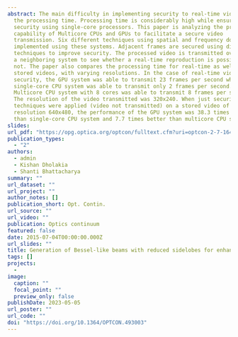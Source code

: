 ```yaml
---
abstract: The main difficulty in implementing security to real-time videos is
  the processing time. Processing time is considerably high while ensuring
  security using single-core processors. This paper is analyzing the processing
  capability of Multicore CPUs and GPUs to facilitate a secure video
  transmission. Six different techniques using spatial and frequency domains are
  implemented using these systems. Adjacent frames are secured using different
  techniques to improve security. The processed video is transmitted over LAN to
  a neighboring system to see whether a real-time reproduction is possible or
  not. The paper also compares the processing time for real-time as well as
  stored videos, with varying resolutions. In the case of real-time video
  security, the GPU system was able to transmit 23 frames per second while the
  single-core CPU system was able to transmit only 2 frames per second.
  Multicore CPU system with 8 cores was able to transmit 8 frames per second.
  The resolution of the video transmitted was 320x240. When just security
  techniques were applied (video not transmitted) on a stored video of
  resolution 640x480, the performance of the GPU system was 38.3 times better
  than single-core CPU system and 7.7 times better than multicore CPU system.
slides: 
url_pdf: "https://opg.optica.org/optcon/fulltext.cfm?uri=optcon-2-7-1649&id=532407"
publication_types:
  - "2"
authors:
  - admin
  - Kishan Dholakia
  - Shanti Bhattacharya
summary: ""
url_dataset: ""
url_project: ""
author_notes: []
publication_short: Opt. Contin.
url_source: ""
url_video: ""
publication: Optics continuum
featured: false
date: 2015-07-04T00:00:00.000Z
url_slides: ""
title: Generation of Bessel-like beams with reduced sidelobes for enhanced light-sheet microscopy
tags: []
projects:
  - 
image:
  caption: ""
  focal_point: ""
  preview_only: false
publishDate: 2023-05-05
url_poster: ""
url_code: ""
doi: "https://doi.org/10.1364/OPTCON.493003"
---
```

